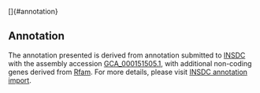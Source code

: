 []{#annotation}

Annotation
----------

The annotation presented is derived from annotation submitted to
[INSDC](http://www.insdc.org) with the assembly accession
[GCA\_000151505.1](http://www.ebi.ac.uk/ena/data/view/GCA_000151505.1),
with additional non-coding genes derived from
[Rfam](http://rfam.xfam.org/). For more details, please visit [INSDC
annotation
import](http://ensemblgenomes.org/info/data/insdc_annotation).
